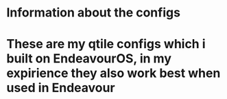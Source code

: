 # Information about the configs
# These are my qtile configs which i built on EndeavourOS, in my expirience they also work best when used in Endeavour
